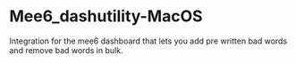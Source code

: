 # Mee6_dashutility-MacOS
Integration for the mee6 dashboard that lets you add pre written bad words and remove bad words in bulk.
